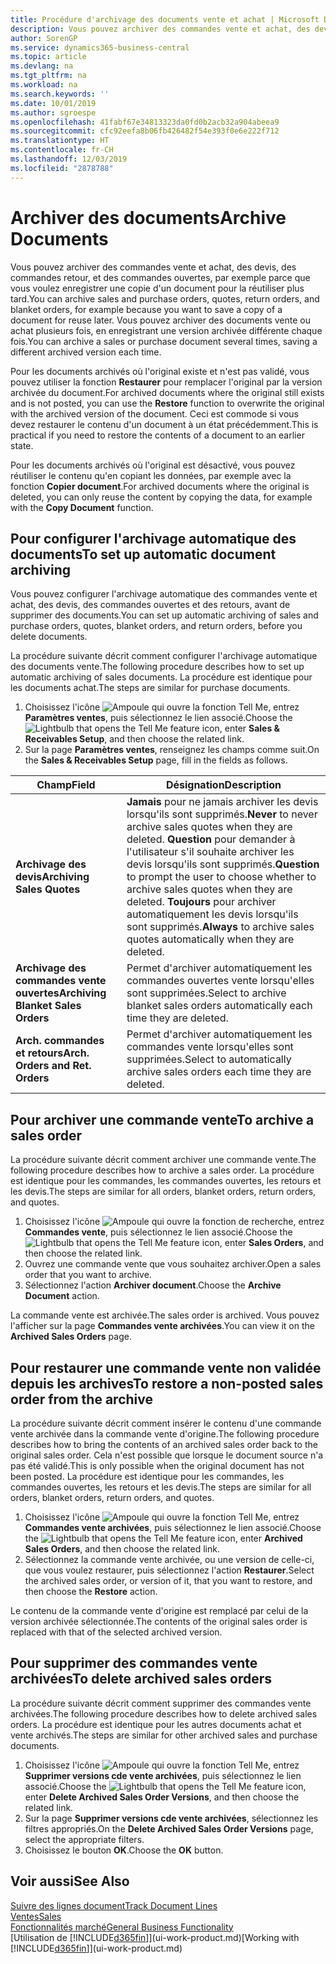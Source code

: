 ```yaml
---
title: Procédure d'archivage des documents vente et achat | Microsoft Docs
description: Vous pouvez archiver des commandes vente et achat, des devis, des retours et des commandes ouvertes, et vous pouvez utiliser le document archivé pour recréer le document d'origine.
author: SorenGP
ms.service: dynamics365-business-central
ms.topic: article
ms.devlang: na
ms.tgt_pltfrm: na
ms.workload: na
ms.search.keywords: ''
ms.date: 10/01/2019
ms.author: sgroespe
ms.openlocfilehash: 41fabf67e34813323da0fd0b2acb32a904abeea9
ms.sourcegitcommit: cfc92eefa8b06fb426482f54e393f0e6e222f712
ms.translationtype: HT
ms.contentlocale: fr-CH
ms.lasthandoff: 12/03/2019
ms.locfileid: "2878788"
---
```

# <a name="archive-documents"></a><span data-ttu-id="b3698-103">Archiver des documents</span><span class="sxs-lookup"><span data-stu-id="b3698-103">Archive Documents</span></span>
<span data-ttu-id="b3698-104">Vous pouvez archiver des commandes vente et achat, des devis, des commandes retour, et des commandes ouvertes, par exemple parce que vous voulez enregistrer une copie d'un document pour la réutiliser plus tard.</span><span class="sxs-lookup"><span data-stu-id="b3698-104">You can archive sales and purchase orders, quotes, return orders, and blanket orders, for example because you want to save a copy of a document for reuse later.</span></span> <span data-ttu-id="b3698-105">Vous pouvez archiver des documents vente ou achat plusieurs fois, en enregistrant une version archivée différente chaque fois.</span><span class="sxs-lookup"><span data-stu-id="b3698-105">You can archive a sales or purchase document several times, saving a different archived version each time.</span></span>

<span data-ttu-id="b3698-106">Pour les documents archivés où l'original existe et n'est pas validé, vous pouvez utiliser la fonction **Restaurer** pour remplacer l'original par la version archivée du document.</span><span class="sxs-lookup"><span data-stu-id="b3698-106">For archived documents where the original still exists and is not posted, you can use the **Restore** function to overwrite the original with the archived version of the document.</span></span> <span data-ttu-id="b3698-107">Ceci est commode si vous devez restaurer le contenu d'un document à un état précédemment.</span><span class="sxs-lookup"><span data-stu-id="b3698-107">This is practical if you need to restore the contents of a document to an earlier state.</span></span>

<span data-ttu-id="b3698-108">Pour les documents archivés où l'original est désactivé, vous pouvez réutiliser le contenu qu'en copiant les données, par exemple avec la fonction **Copier document**.</span><span class="sxs-lookup"><span data-stu-id="b3698-108">For archived documents where the original is deleted, you can only reuse the content by copying the data, for example with the **Copy Document** function.</span></span>   

## <a name="to-set-up-automatic-document-archiving"></a><span data-ttu-id="b3698-109">Pour configurer l'archivage automatique des documents</span><span class="sxs-lookup"><span data-stu-id="b3698-109">To set up automatic document archiving</span></span>  
<span data-ttu-id="b3698-110">Vous pouvez configurer l'archivage automatique des commandes vente et achat, des devis, des commandes ouvertes et des retours, avant de supprimer des documents.</span><span class="sxs-lookup"><span data-stu-id="b3698-110">You can set up automatic archiving of sales and purchase orders, quotes, blanket orders, and return orders, before you delete documents.</span></span>

<span data-ttu-id="b3698-111">La procédure suivante décrit comment configurer l'archivage automatique des documents vente.</span><span class="sxs-lookup"><span data-stu-id="b3698-111">The following procedure describes how to set up automatic archiving of sales documents.</span></span> <span data-ttu-id="b3698-112">La procédure est identique pour les documents achat.</span><span class="sxs-lookup"><span data-stu-id="b3698-112">The steps are similar for purchase documents.</span></span>
1.  <span data-ttu-id="b3698-113">Choisissez l'icône ![Ampoule qui ouvre la fonction Tell Me](media/ui-search/search_small.png "Dites-moi ce que vous voulez faire"), entrez **Paramètres ventes**, puis sélectionnez le lien associé.</span><span class="sxs-lookup"><span data-stu-id="b3698-113">Choose the ![Lightbulb that opens the Tell Me feature](media/ui-search/search_small.png "Tell me what you want to do") icon, enter **Sales & Receivables Setup**, and then choose the related link.</span></span>
2. <span data-ttu-id="b3698-114">Sur la page **Paramètres ventes**, renseignez les champs comme suit.</span><span class="sxs-lookup"><span data-stu-id="b3698-114">On the **Sales & Receivables Setup** page, fill in the fields as follows.</span></span>

|<span data-ttu-id="b3698-115">Champ</span><span class="sxs-lookup"><span data-stu-id="b3698-115">Field</span></span>|<span data-ttu-id="b3698-116">Désignation</span><span class="sxs-lookup"><span data-stu-id="b3698-116">Description</span></span>|
|-----|-----------|
|<span data-ttu-id="b3698-117">**Archivage des devis**</span><span class="sxs-lookup"><span data-stu-id="b3698-117">**Archiving Sales Quotes**</span></span>|<span data-ttu-id="b3698-118">**Jamais** pour ne jamais archiver les devis lorsqu'ils sont supprimés.</span><span class="sxs-lookup"><span data-stu-id="b3698-118">**Never** to never archive sales quotes when they are deleted.</span></span> <span data-ttu-id="b3698-119">**Question** pour demander à l'utilisateur s'il souhaite archiver les devis lorsqu'ils sont supprimés.</span><span class="sxs-lookup"><span data-stu-id="b3698-119">**Question** to prompt the user to choose whether to archive sales quotes when they are deleted.</span></span> <span data-ttu-id="b3698-120">**Toujours** pour archiver automatiquement les devis lorsqu'ils sont supprimés.</span><span class="sxs-lookup"><span data-stu-id="b3698-120">**Always** to archive sales quotes automatically when they are deleted.</span></span>|
|<span data-ttu-id="b3698-121">**Archivage des commandes vente ouvertes**</span><span class="sxs-lookup"><span data-stu-id="b3698-121">**Archiving Blanket Sales Orders**</span></span>|<span data-ttu-id="b3698-122">Permet d'archiver automatiquement les commandes ouvertes vente lorsqu'elles sont supprimées.</span><span class="sxs-lookup"><span data-stu-id="b3698-122">Select to archive blanket sales orders automatically each time they are deleted.</span></span>|
|<span data-ttu-id="b3698-123">**Arch. commandes et retours**</span><span class="sxs-lookup"><span data-stu-id="b3698-123">**Arch. Orders and Ret. Orders**</span></span>|<span data-ttu-id="b3698-124">Permet d'archiver automatiquement les commandes vente lorsqu'elles sont supprimées.</span><span class="sxs-lookup"><span data-stu-id="b3698-124">Select to automatically archive sales orders each time they are deleted.</span></span>|

## <a name="to-archive-a-sales-order"></a><span data-ttu-id="b3698-125">Pour archiver une commande vente</span><span class="sxs-lookup"><span data-stu-id="b3698-125">To archive a sales order</span></span>
<span data-ttu-id="b3698-126">La procédure suivante décrit comment archiver une commande vente.</span><span class="sxs-lookup"><span data-stu-id="b3698-126">The following procedure describes how to archive a sales order.</span></span> <span data-ttu-id="b3698-127">La procédure est identique pour les commandes, les commandes ouvertes, les retours et les devis.</span><span class="sxs-lookup"><span data-stu-id="b3698-127">The steps are similar for all orders, blanket orders, return orders, and quotes.</span></span>

1.  <span data-ttu-id="b3698-128">Choisissez l'icône ![Ampoule qui ouvre la fonction de recherche](media/ui-search/search_small.png "Dites-moi ce que vous voulez faire"), entrez **Commandes vente**, puis sélectionnez le lien associé.</span><span class="sxs-lookup"><span data-stu-id="b3698-128">Choose the ![Lightbulb that opens the Tell Me feature](media/ui-search/search_small.png "Tell me what you want to do") icon, enter **Sales Orders**, and then choose the related link.</span></span>  
2.  <span data-ttu-id="b3698-129">Ouvrez une commande vente que vous souhaitez archiver.</span><span class="sxs-lookup"><span data-stu-id="b3698-129">Open a sales order that you want to archive.</span></span>  
3.  <span data-ttu-id="b3698-130">Sélectionnez l'action **Archiver document**.</span><span class="sxs-lookup"><span data-stu-id="b3698-130">Choose the **Archive Document** action.</span></span>

<span data-ttu-id="b3698-131">La commande vente est archivée.</span><span class="sxs-lookup"><span data-stu-id="b3698-131">The sales order is archived.</span></span> <span data-ttu-id="b3698-132">Vous pouvez l'afficher sur la page **Commandes vente archivées**.</span><span class="sxs-lookup"><span data-stu-id="b3698-132">You can view it on the **Archived Sales Orders** page.</span></span>

## <a name="to-restore-a-non-posted-sales-order-from-the-archive"></a><span data-ttu-id="b3698-133">Pour restaurer une commande vente non validée depuis les archives</span><span class="sxs-lookup"><span data-stu-id="b3698-133">To restore a non-posted sales order from the archive</span></span>
<span data-ttu-id="b3698-134">La procédure suivante décrit comment insérer le contenu d'une commande vente archivée dans la commande vente d'origine.</span><span class="sxs-lookup"><span data-stu-id="b3698-134">The following procedure describes how to bring the contents of an archived sales order back to the original sales order.</span></span> <span data-ttu-id="b3698-135">Cela n'est possible que lorsque le document source n'a pas été validé.</span><span class="sxs-lookup"><span data-stu-id="b3698-135">This is only possible when the original document has not been posted.</span></span> <span data-ttu-id="b3698-136">La procédure est identique pour les commandes, les commandes ouvertes, les retours et les devis.</span><span class="sxs-lookup"><span data-stu-id="b3698-136">The steps are similar for all orders, blanket orders, return orders, and quotes.</span></span>

1. <span data-ttu-id="b3698-137">Choisissez l'icône ![Ampoule qui ouvre la fonction Tell Me](media/ui-search/search_small.png "Dites-moi ce que vous voulez faire"), entrez **Commandes vente archivées**, puis sélectionnez le lien associé.</span><span class="sxs-lookup"><span data-stu-id="b3698-137">Choose the ![Lightbulb that opens the Tell Me feature](media/ui-search/search_small.png "Tell me what you want to do") icon, enter **Archived Sales Orders**, and then choose the related link.</span></span>
2. <span data-ttu-id="b3698-138">Sélectionnez la commande vente archivée, ou une version de celle-ci, que vous voulez restaurer, puis sélectionnez l'action **Restaurer**.</span><span class="sxs-lookup"><span data-stu-id="b3698-138">Select the archived sales order, or version of it, that you want to restore, and then choose the **Restore** action.</span></span>  

<span data-ttu-id="b3698-139">Le contenu de la commande vente d'origine est remplacé par celui de la version archivée sélectionnée.</span><span class="sxs-lookup"><span data-stu-id="b3698-139">The contents of the original sales order is replaced with that of the selected archived version.</span></span>

## <a name="to-delete-archived-sales-orders"></a><span data-ttu-id="b3698-140">Pour supprimer des commandes vente archivées</span><span class="sxs-lookup"><span data-stu-id="b3698-140">To delete archived sales orders</span></span>
<span data-ttu-id="b3698-141">La procédure suivante décrit comment supprimer des commandes vente archivées.</span><span class="sxs-lookup"><span data-stu-id="b3698-141">The following procedure describes how to delete archived sales orders.</span></span> <span data-ttu-id="b3698-142">La procédure est identique pour les autres documents achat et vente archivés.</span><span class="sxs-lookup"><span data-stu-id="b3698-142">The steps are similar for other archived sales and purchase documents.</span></span>

1.  <span data-ttu-id="b3698-143">Choisissez l'icône ![Ampoule qui ouvre la fonction Tell Me](media/ui-search/search_small.png "Dites-moi ce que vous voulez faire"), entrez **Supprimer versions cde vente archivées**, puis sélectionnez le lien associé.</span><span class="sxs-lookup"><span data-stu-id="b3698-143">Choose the ![Lightbulb that opens the Tell Me feature](media/ui-search/search_small.png "Tell me what you want to do") icon, enter **Delete Archived Sales Order Versions**, and then choose the related link.</span></span>  
2.  <span data-ttu-id="b3698-144">Sur la page **Supprimer versions cde vente archivées**, sélectionnez les filtres appropriés.</span><span class="sxs-lookup"><span data-stu-id="b3698-144">On the **Delete Archived Sales Order Versions** page, select the appropriate filters.</span></span>  
3.  <span data-ttu-id="b3698-145">Choisissez le bouton **OK**.</span><span class="sxs-lookup"><span data-stu-id="b3698-145">Choose the **OK** button.</span></span>

## <a name="see-also"></a><span data-ttu-id="b3698-146">Voir aussi</span><span class="sxs-lookup"><span data-stu-id="b3698-146">See Also</span></span>
[<span data-ttu-id="b3698-147">Suivre des lignes document</span><span class="sxs-lookup"><span data-stu-id="b3698-147">Track Document Lines</span></span>](across-how-to-track-document-lines.md)  
[<span data-ttu-id="b3698-148">Ventes</span><span class="sxs-lookup"><span data-stu-id="b3698-148">Sales</span></span>](sales-manage-sales.md)  
[<span data-ttu-id="b3698-149">Fonctionnalités marché</span><span class="sxs-lookup"><span data-stu-id="b3698-149">General Business Functionality</span></span>](ui-across-business-areas.md)  
<span data-ttu-id="b3698-150">[Utilisation de [!INCLUDE[d365fin](includes/d365fin_md.md)]](ui-work-product.md)</span><span class="sxs-lookup"><span data-stu-id="b3698-150">[Working with [!INCLUDE[d365fin](includes/d365fin_md.md)]](ui-work-product.md)</span></span>
